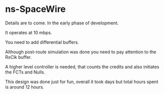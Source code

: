# ns-SpaceWire

Details are to come. In the early phase of development.

It operates at 10 mbps.

You need to add differential buffers.

Although post-route simulation was done you need to pay attention to the RxClk buffer.

A higher level controller is needed, that counts the credits and also initiates the FCTs and Nulls.

This design was done just for fun, overall it took days but total hours spent is around 12 hours.

